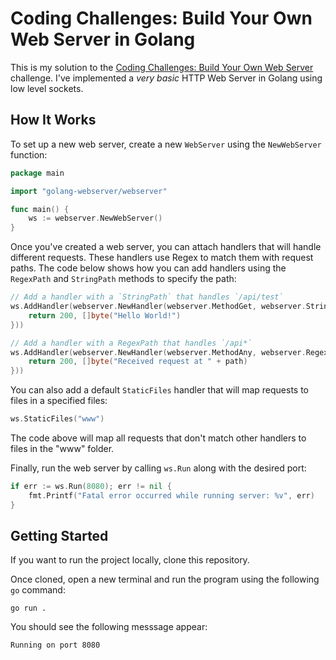 # Coding Challenges: Build Your Own Web Server in Golang

This is my solution to the [Coding Challenges: Build Your Own Web Server](https://codingchallenges.fyi/challenges/challenge-webserver/) challenge. I've implemented a *very basic* HTTP Web Server in Golang using low level sockets.

## How It Works

To set up a new web server, create a new `WebServer` using the `NewWebServer` function:

```go
package main

import "golang-webserver/webserver"

func main() {
	ws := webserver.NewWebServer()
}
```

Once you've created a web server, you can attach handlers that will handle different requests. These handlers use Regex to match them with request paths. The code below shows how you can add handlers using the `RegexPath` and `StringPath` methods to specify the path:

```go
// Add a handler with a `StringPath` that handles `/api/test`
ws.AddHandler(webserver.NewHandler(webserver.MethodGet, webserver.StringPath("/api/test"), func(path string) (int, []byte) {
    return 200, []byte("Hello World!")
}))

// Add a handler with a RegexPath that handles `/api*`
ws.AddHandler(webserver.NewHandler(webserver.MethodAny, webserver.RegexPath(regexp.MustCompile("^\\/api.*&")), func(path string) (int, []byte) {
    return 200, []byte("Received request at " + path)
}))
```

You can also add a default `StaticFiles` handler that will map requests to files in a specified files:

```go
ws.StaticFiles("www")
```

The code above will map all requests that don't match other handlers to files in the "www" folder.

Finally, run the web server by calling `ws.Run` along with the desired port:

```go
if err := ws.Run(8080); err != nil {
    fmt.Printf("Fatal error occurred while running server: %v", err)
}
```

## Getting Started

If you want to run the project locally, clone this repository.

Once cloned, open a new terminal and run the program using the following `go` command:

```shell
go run .
```

You should see the following messsage appear:

```text
Running on port 8080
```